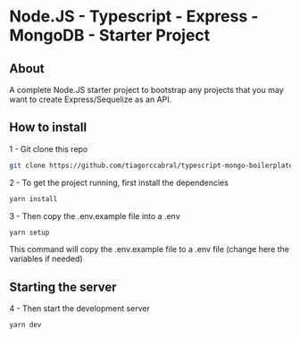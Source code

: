 # Node.JS - Typescript - Express - MongoDB - Starter Project

## About

A complete Node.JS starter project to bootstrap any projects that you may want to create Express/Sequelize as an API.

## How to install

1 - Git clone this repo

```bash
git clone https://github.com/tiagorccabral/typescript-mongo-boilerplate.git
```

2 - To get the project running, first install the dependencies
```bash
yarn install
```

3 - Then copy the .env.example file into a .env
```bash
yarn setup
```

This command will copy the .env.example file to a .env file (change here the variables if needed)

## Starting the server

4 - Then start the development server
```bash
yarn dev
```
